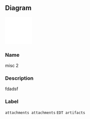 
## Diagram

![misc 2](../img/miscdiagram_ByGO03GMs.png)

### Name


misc 2


### Description


fdadsf



### Label



`attachments
attachments`
`EDT artifacts`

